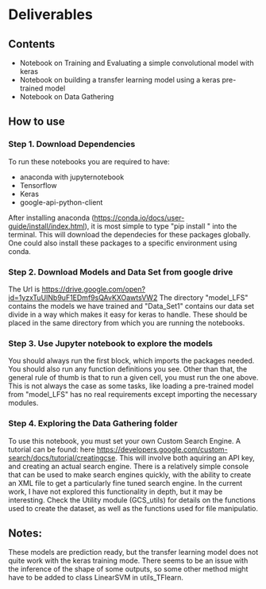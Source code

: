 # Deliverables

## Contents 
* Notebook on Training and Evaluating a simple convolutional model with keras
* Notebook on building a transfer learning model using a keras pre-trained model
* Notebook on Data Gathering

## How to use 

### Step 1. Download Dependencies

To run these notebooks you are required to have:
* anaconda with jupyternotebook
* Tensorflow
* Keras
* google-api-python-client

After installing anaconda (https://conda.io/docs/user-guide/install/index.html), it is most simple to type "pip install <package>" into the terminal. This will download the dependecies for these packages globally. One could also install these packages to a specific environment using conda. 
  
### Step 2. Download Models and Data Set from google drive

The Url is https://drive.google.com/open?id=1yzxTuUINb9uF1EDmf9sQAvKXOawtsVW2
The directory "model_LFS" contains the models we have trained and "Data_Set1" contains our data set divide in a way which makes it easy for keras to handle. These should be placed in the same directory from which you are running the notebooks. 

### Step 3. Use Jupyter notebook to explore the models

You should always run the first block, which imports the packages needed. You should also run any function definitions you see. Other than that, the general rule of thumb is that to run a given cell, you must run the one above. This is not always the case as some tasks, like loading a pre-trained model from "model_LFS" has no real requirements except importing the necessary modules. 

### Step 4. Exploring the Data Gathering folder

To use this notebook, you must set your own Custom Search Engine. A tutorial can be found: here https://developers.google.com/custom-search/docs/tutorial/creatingcse. This will involve both aquiring an API key, and creating an actual search engine. There is a relatively simple console that can be used to make search engines quickly, with the ability to create an XML file to get a particularly fine tuned search engine. In the current work, I have not explored this functionality in depth, but it may be interesting. Check the Utility module (GCS_utils) for details on the functions used to create the dataset, as well as the functions used for file manipulatio.

## Notes:

These models are prediction ready, but the transfer learning model does not quite work with the keras training mode. There seems to be an issue with the inference of the shape of some outputs, so some other method might have to be added to class 
LinearSVM in utils_TFlearn. 



